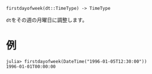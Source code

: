 ```
firstdayofweek(dt::TimeType) -> TimeType
```

`dt`をその週の月曜日に調整します。

# 例

```jldoctest
julia> firstdayofweek(DateTime("1996-01-05T12:30:00"))
1996-01-01T00:00:00
```
